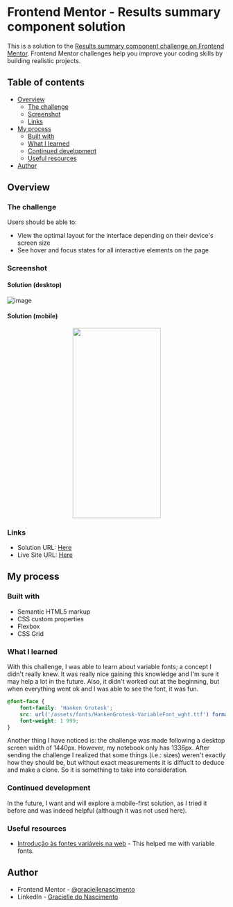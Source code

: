 # Frontend Mentor - Results summary component solution

This is a solution to the [Results summary component challenge on Frontend Mentor](https://www.frontendmentor.io/challenges/results-summary-component-CE_K6s0maV). Frontend Mentor challenges help you improve your coding skills by building realistic projects. 

## Table of contents

- [Overview](#overview)
  - [The challenge](#the-challenge)
  - [Screenshot](#screenshot)
  - [Links](#links)
- [My process](#my-process)
  - [Built with](#built-with)
  - [What I learned](#what-i-learned)
  - [Continued development](#continued-development)
  - [Useful resources](#useful-resources)
- [Author](#author)

## Overview

### The challenge

Users should be able to:

- View the optimal layout for the interface depending on their device's screen size
- See hover and focus states for all interactive elements on the page

### Screenshot

#### Solution (desktop)
![image](https://github.com/graciellenascimento/html-css-results-summary/assets/71341597/35d92f4a-959e-4704-9ea1-28d22f434e69)

#### Solution (mobile)
<p align="center">
  <img width="203" height="439" src="https://i.ibb.co/WF1BScY/127-0-0-1-5500-index-html-Pixel-5-4-1.png">
</p>

### Links

- Solution URL: [Here](https://github.com/graciellenascimento/html-css-results-summary/)
- Live Site URL: [Here](https://html-css-results-summary.vercel.app/)

## My process

### Built with

- Semantic HTML5 markup
- CSS custom properties
- Flexbox
- CSS Grid

### What I learned

With this challenge, I was able to learn about variable fonts; a concept I didn't really knew. It was really nice gaining this knowledge and I'm sure it may help a lot in the future. Also, it didn't worked out at the beginning, but when everything went ok and I was able to see the font, it was fun.
```css
@font-face {
    font-family: 'Hanken Grotesk';
    src: url('/assets/fonts/HankenGrotesk-VariableFont_wght.ttf') format("truetype-variations");
    font-weight: 1 999;
}
```

Another thing I have noticed is: the challenge was made following a desktop screen width of 1440px. However, my notebook only has 1336px. After sending the challenge I realized that some things (i.e.: sizes) weren't exactly how they should be, but without exact measurements it is diffuclt to deduce and make a clone. So it is something to take into consideration.

### Continued development
In the future, I want and will explore a mobile-first solution, as I tried it before and was indeed helpful (although it was not used here). 


### Useful resources

- [Introdução às fontes variáveis na web](https://web.dev/variable-fonts/) - This helped me with variable fonts.

## Author

- Frontend Mentor - [@graciellenascimento](https://www.frontendmentor.io/profile/graciellenascimento)
- LinkedIn - [Gracielle do Nascimento](https://www.linkedin.com/in/gracielle-jose/)

